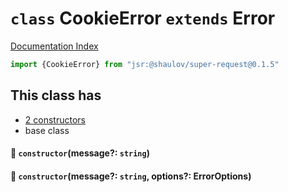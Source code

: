 # `class` CookieError `extends` Error

[Documentation Index](../README.md)

```ts
import {CookieError} from "jsr:@shaulov/super-request@0.1.5"
```

## This class has

- [2 constructors](#-constructormessage-string)
- base class


#### 🔧 `constructor`(message?: `string`)



#### 🔧 `constructor`(message?: `string`, options?: ErrorOptions)



